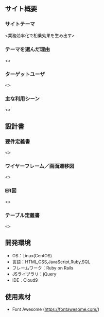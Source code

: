 # <achievers>

## サイト概要
### サイトテーマ
<業務効率化で相乗効果を生み出す>

### テーマを選んだ理由
<>

### ターゲットユーザ
<>

### 主な利用シーン
<>

## 設計書

### 要件定義書
<>

### ワイヤーフレーム／画面遷移図
<>

### ER図
<>

### テーブル定義書
<>

## 開発環境
- OS：Linux(CentOS)
- 言語：HTML,CSS,JavaScript,Ruby,SQL
- フレームワーク：Ruby on Rails
- JSライブラリ：jQuery
- IDE：Cloud9

## 使用素材
- Font Awesome (https://fontawesome.com/)